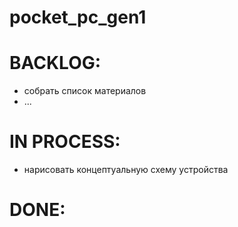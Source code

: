 # pocket_pc_gen1

# BACKLOG:
- собрать список материалов
- ...
# IN PROCESS:
- нарисовать концептуальную схему устройства
# DONE:
